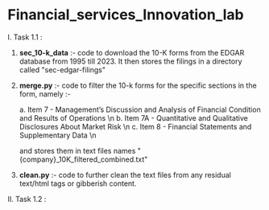 # Financial_services_Innovation_lab


I. Task 1.1 : 

1. **sec_10-k_data** :- code to download the 10-K forms from the EDGAR database from 1995 till 2023. It then stores the filings in a directory called "sec-edgar-filings"
2. **merge.py** :- code to filter the 10-k forms for the specific sections in the form, namely :-
   
   a. Item 7 -  Management’s Discussion and Analysis of Financial Condition and Results of Operations \n
   b. Item 7A - Quantitative and Qualitative Disclosures About Market Risk \n
   c. Item 8 - Financial Statements and Supplementary Data \n
   
   and stores them in text files names "{company}_10K_filtered_combined.txt"
3. **clean.py** :- code to further clean the text files from any residual text/html tags or gibberish content.


II. Task 1.2 : 


